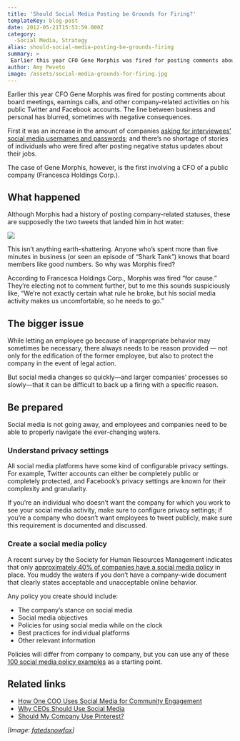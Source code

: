 ```yaml
---
title: 'Should Social Media Posting be Grounds for Firing?'
templateKey: blog-post
date: 2012-05-21T15:53:59.000Z
category: 
  -Social Media, Strategy
alias: should-social-media-posting-be-grounds-firing
summary: > 
 Earlier this year CFO Gene Morphis was fired for posting comments about board meetings, earnings calls, and other company-related activities on his public Twitter and Facebook accounts. The line between business and personal has blurred, sometimes with negative consequences.
author: Amy Peveto
image: /assets/social-media-grounds-for-firing.jpg
---
```


Earlier this year CFO Gene Morphis was fired for posting comments about board meetings, earnings calls, and other company-related activities on his public Twitter and Facebook accounts. The line between business and personal has blurred, sometimes with negative consequences.

First it was an increase in the amount of companies [asking for interviewees’ social media usernames and passwords](http://usatoday30.usatoday.com/tech/news/story/2012-03-20/job-applicants-facebook/53665606/1); and there’s no shortage of stories of individuals who were fired after posting negative status updates about their jobs.

The case of Gene Morphis, however, is the first involving a CFO of a public company (Francesca Holdings Corp.).

What happened
-------------

Although Morphis had a history of posting company-related statuses, these are supposedly the two tweets that landed him in hot water:

![](/assets/gene-morphis-cfo.jpg)

This isn’t anything earth-shattering. Anyone who’s spent more than five minutes in business (or seen an episode of “Shark Tank”) knows that board members like good numbers. So why was Morphis fired?

According to Francesca Holdings Corp., Morphis was fired “for cause.” They’re electing not to comment further, but to me this sounds suspiciously like, “We’re not exactly certain what rule he broke, but his social media activity makes us uncomfortable, so he needs to go.”

The bigger issue
----------------

While letting an employee go because of inappropriate behavior may sometimes be necessary, there always needs to be reason provided — not only for the edification of the former employee, but also to protect the company in the event of legal action.

But social media changes so quickly—and larger companies’ processes so slowly—that it can be difficult to back up a firing with a specific reason.

Be prepared
-----------

Social media is not going away, and employees and companies need to be able to properly navigate the ever-changing waters.

### Understand privacy settings

All social media platforms have some kind of configurable privacy settings. For example, Twitter accounts can either be completely public or completely protected, and Facebook’s privacy settings are known for their complexity and granularity.

If you’re an individual who doesn’t want the company for which you work to see your social media activity, make sure to configure privacy settings; if you’re a company who doesn’t want employees to tweet publicly, make sure this requirement is documented and discussed.

### Create a social media policy

A recent survey by the Society for Human Resources Management indicates that only [approximately 40% of companies have a social media policy](http://www.shrm.org/hrdisciplines/technology/Articles/Pages/SocialMediaRole.aspx) in place. You muddy the waters if you don’t have a company-wide document that clearly states acceptable and unacceptable online behavior.

Any policy you create should include:

*   The company’s stance on social media
*   Social media objectives
*   Policies for using social media while on the clock
*   Best practices for individual platforms
*   Other relevant information

Policies will differ from company to company, but you can use any of these [100 social media policy examples](http://www.socialmediatoday.com/content/social-media-employee-policy-examples-over-100-organizations) as a starting point.

Related links
-------------

*   [How One COO Uses Social Media for Community Engagement](/blog/05/03/2012/how-one-coo-uses-social-media-community-engagement-interview)
*   [Why CEOs Should Use Social Media](/blog/04/09/2012/why-ceos-should-use-social-media)
*   [Should My Company Use Pinterest?](/blog/03/12/2012/should-my-company-use-pinterest)

_\[Image: [fatedsnowfox](http://www.flickr.com/photos/fatedsnowfox/7236663568/)\]_